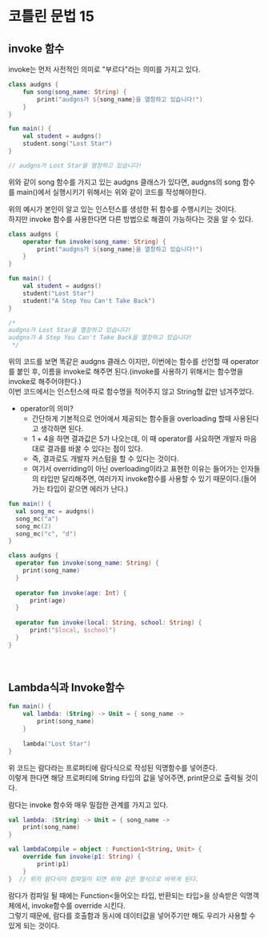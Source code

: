 # 코틀린 문법 15

## invoke 함수

invoke는 먼저 사전적인 의미로 "부르다"라는 의미를 가지고 있다.   

```kotlin
class audgns {
    fun song(song_name: String) {
        print("audgns가 ${song_name}을 열창하고 있습니다!")
    }
}

fun main() {
    val student = audgns()
    student.song("Lost Star")
}

// audgns가 Lost Star을 열창하고 있습니다!
```

위와 같이 song 함수를 가지고 있는 audgns 클래스가 있다면, audgns의 song 함수를 main()에서 실행시키기 위해서는 위와 같이 코드를 작성해야한다.

위의 예시가 본인이 알고 있는 인스턴스를 생성한 뒤 함수를 수행시키는 것이다.   
하지만 invoke 함수를 사용한다면 다른 방법으로 해결이 가능하다는 것을 알 수 있다.   

```kotlin
class audgns {
    operator fun invoke(song_name: String) {
        print("audgns가 ${song_name}을 열창하고 있습니다!")
    }
}

fun main() {
    val student = audgns()
    student("Lost Star")
    student("A Step You Can't Take Back")
}

/*
audgns가 Lost Star을 열창하고 있습니다!
audgns가 A Step You Can't Take Back을 열창하고 있습니다!
 */
```

위의 코드를 보면 똑같은 audgns 클래스 이지만, 이번에는 함수를 선언할 때 operator를 붙인 후, 이름을 invoke로 해주면 된다.(invoke를 사용하기 위해서는 함수명을 invoke로 해주어야한다.)   
이번 코드에서는 인스턴스에 따로 함수명을 적어주지 않고 String형 값만 넘겨주었다.   

* operator의 의미?
    * 간단하게 기본적으로 언어에서 제공되는 함수들을 overloading 할때 사용된다고 생각하면 된다.   
    * 1 + 4을 하면 결과값은 5가 나오는데, 이 때 operator를 사요하면 개발자 마음대로 결과를 바꿀 수 있다는 점이 있다.
    * 즉, 결과로도 개발자 커스텀을 할 수 있다는 것이다.
    * 여기서 overriding이 아닌 overloading이라고 표현한 이유는 들어가는 인자들의 타입만 달리해주면, 여러가지 invoke함수를 사용할 수 있기 때문이다.(들어가는 타입이 같으면 에러가 난다.)

```kotlin
fun main() {
  val song_mc = audgns()
  song_mc("a")
  song_mc(2)
  song_mc("c", "d")
}

class audgns {
  operator fun invoke(song_name: String) {
    print(song_name)
  }
  
  operator fun invoke(age: Int) {
      print(age)
  }
  
  operator fun invoke(local: String, school: String) { 
      print("$local, $school")
  }
}
```

<br>

## Lambda식과 Invoke함수

```kotlin
fun main() {
    val lambda: (String) -> Unit = { song_name ->
        print(song_name)
    }
  
    lambda("Lost Star")
}
```

위 코드는 람다라는 프로퍼티에 람다식으로 작성된 익명함수를 넣어준다.   
이렇게 한다면 해당 프로퍼티에 String 타입의 값을 넣어주면, print문으로 출력될 것이다.   

람다는 invoke 함수와 매우 밀접한 관계를 가지고 있다.

```kotlin
val lambda: (String) -> Unit = { song_name ->
    print(song_name)
}

val lambdaCompile = object : Function1<String, Unit> {
    override fun invoke(p1: String) {
        print(p1)
    }
}  // 위의 람다식이 컴파일이 되면 위와 같은 형식으로 바뀌게 된다.
```

람다가 컴파일 될 때에는 Function<들어오는 타입, 반환되는 타입>을 상속받은 익명객체에서, invoke함수를 override 시킨다.   
그렇기 때문에, 람다를 호출함과 동시에 데이터값을 넣어주기만 해도 우리가 사용할 수 있게 되는 것이다.    